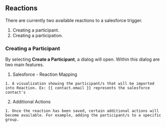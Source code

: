 ## Reactions

There are currently two available reactions to a salesforce trigger.
  1. Creating a participant.
  2. Creating a participation.

### Creating a Participant
  
  By selecting **Create a Participant**, a dialog will open. Within this dialog are two main features.
  1. Salesforce - Reaction Mapping

    1. A visualization showing the participant/s that will be imported into Reaction. Ex: {{ contact.email }} represents the salesforce contact's 

  2. Additional Actions

    1. Once the reaction has been saved, certain additional actions will become available. For example, adding the participant/s to a specific group.
